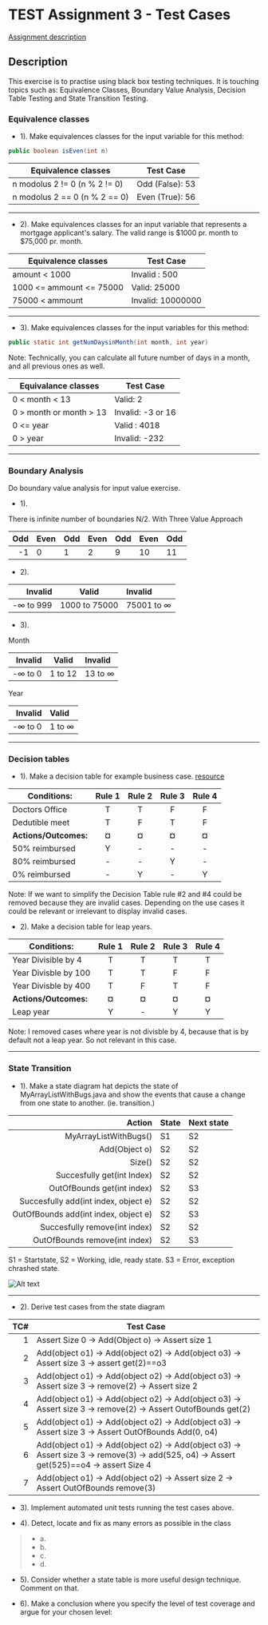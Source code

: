 # TEST Assignment 3 - Test Cases
[Assignment description](https://github.com/datsoftlyngby/soft2018spring-test-teaching-material/blob/master/exercises/Test%20Case%20Exercises.pdf)

## Description
This exercise is to practise using black box testing techniques. 
It is touching topics such as: Equivalence Classes, Boundary Value Analysis, Decision Table Testing and State Transition Testing.

### Equivalence classes

- 1). Make equivalences classes for the input variable for this method: 
```java
public boolean isEven(int n)
```

Equivalence classes | Test Case
------------------ | ------------------------
n modolus 2 != 0 (n % 2 != 0)  | Odd (False): 53
n modolus 2 == 0 (n % 2 == 0) | Even (True): 56

------------------------

- 2). Make equivalences classes for an input variable that represents a mortgage applicant's salary. 
The valid range is $1000 pr. month to $75,000 pr. month.


Equivalence classes | Test Case
------------------- | ----------------
amount < 1000 | Invalid : 500
1000 <= ammount <= 75000 | Valid: 25000
75000 < ammount | Invalid: 10000000

-------------

- 3). Make equivalences classes for the input variables for this method:

```java
public static int getNumDaysinMonth(int month, int year)
```

Note: Technically, you can calculate all future number of days in a month, and all previous ones as well. 

Equivalance classes       | Test Case
------------------------- | -------------------
0 < month < 13   | Valid: 2
0 > month or month > 13     | Invalid: -3  or 16
0 <= year | Valid : 4018
0 > year | Invalid: -232

-----------------------

### Boundary Analysis
Do boundary value analysis for input value exercise.

- 1).

There is infinite number of boundaries N/2. With Three Value Approach 

Odd | Even | Odd | Even | Odd | Even | Odd
---:| --- | --- | --- | --- | --- | ----
-1 | 0 | 1 | 2 | 9 | 10 | 11


- 2).

Invalid | Valid | Invalid
-----------:|:--------:|:--------
-∞ to 999 | 1000 to 75000 | 75001 to ∞

- 3).

Month

Invalid | Valid  | Invalid
-------:|:------:|:------------
-∞ to 0 | 1 to 12 | 13 to ∞


Year

Invalid | Valid
-------:|:-------
-∞ to 0 | 1 to ∞

----------

### Decision tables

- 1). Make a decision table for example business case. [resource](https://github.com/datsoftlyngby/soft2018spring-test-teaching-material/blob/master/exercises/Test%20Case%20Exercises.pdf)

Conditions:                | Rule 1 | Rule 2 | Rule 3 | Rule 4 |
-------------------------- |:------:|:------:|:------:|:------:|
Doctors Office          | T | T | F | F
Dedutible meet          | T | F | T | F
**Actions/Outcomes:**       | **¤** | **¤** | **¤** | **¤**
50% reimbursed          | Y | - | - | -
80% reimbursed          | - | - | Y | -
0% reimbursed           | - | Y | - | Y

Note: If we want to simplify the Decision Table rule #2 and #4 could be removed because they are invalid cases. 
Depending on the use cases it could be relevant or irrelevant to display invalid cases.

- 2). Make a decision table for leap years.


Conditions:                | Rule 1 | Rule 2 | Rule 3 | Rule 4 | 
-------------------------- |:------:|:------:|:------:|:------:|
Year Divisible by 4        | T | T | T | T |         
Year Divisble by 100       | T | T | F | F |  
Year Divisble by 400       | T | F | T | F | 
**Actions/Outcomes:**      | **¤** | **¤** | **¤** | **¤** | 
Leap year                  | Y | - | Y | Y |

Note: I removed cases where year is not divisble by 4, because that is by default not a leap year. So not relevant in this case.

-----------

### State Transition

- 1). Make a state diagram hat depicts the state of MyArrayListWithBugs.java and show the events that cause a change from one state to another. (ie. transition.)

Action | State | Next state
---------------------:| ----------- | --------------
MyArrayListWithBugs() | S1 | S2
Add(Object o) | S2 | S2
Size() | S2 | S2
Succesfully get(int Index) | S2 | S2
OutOfBounds get(int index) | S2 | S3
Succesfully add(int index, object e) | S2 | S2
OutOfBounds add(int index, object e) | S2 | S3
Succesfully remove(int index) | S2 | S2
OutOfBounds remove(int index) | S2 | S3


S1 = Startstate, S2 = Working, idle, ready state. S3 = Error, exception chrashed state.

![Alt text](Statemachinediagram1.png?raw=true "State Transition Diagram")

----------------------

- 2). Derive test cases from the state diagram

TC# | Test Case 
---:| ----------------------------------------------------
1 | Assert Size 0 -> Add(Object o) -> Assert size 1
2 | Add(object o1) -> Add(object o2) -> Add(object o3) -> Assert size 3 -> assert get(2)==o3
3 | Add(object o1) -> Add(object o2) -> Add(object o3) -> Assert size 3 -> remove(2) -> Assert size 2
4 | Add(object o1) -> Add(object o2) -> Add(object o3) -> Assert size 3 -> remove(2) -> Assert OutofBounds get(2)
5 | Add(object o1) -> Add(object o2) -> Add(object o3) -> Assert size 3 -> Assert OutOfBounds Add(0, o4)
6 | Add(object o1) -> Add(object o2) -> Add(object o3) -> Assert size 3 -> remove(3) -> add(525, o4) -> Assert get(525)==o4 -> assert Size 4
7 | Add(object o1) -> Add(object o2) -> Assert size 2 -> Assert OutOfBounds remove(3)



- 3). Implement automated unit tests running the test cases above.

- 4). Detect, locate and fix as many errors as possible in the class
>- a. 
>- b. 
>- c.
>- d. 

- 5). Consider whether a state table is more useful design technique. Comment on that.

- 6). Make a conclusion where you specify the level of test coverage and argue for your chosen level: